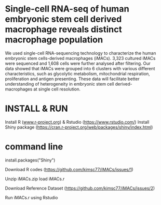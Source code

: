 # Single-cell RNA-seq of human embryonic stem cell derived macrophage reveals distinct macrophage population

We used single-cell RNA-sequencing technology to characterize the human embryonic stem cells-derived macrophages (iMACs). 3,323 cultured iMACs were sequenced and 1,608 cells were further analysed after filtering. Our data showed that iMACs were grouped into 6 clusters with various different characteristics, such as glycolytic metabolism, mitochondrial respiration, proliferation and antigen presenting. These data will facilitate better understanding of heterogeneity in embryonic stem cell derived-macrophages at single cell resolution.

# INSTALL & RUN
Install R (www.r-project.org) & Rstudio (https://www.rstudio.com/)
Install Shiny package (https://cran.r-project.org/web/packages/shiny/index.html)

# command line
install.packages("Shiny")

Download R codes (https://github.com/kimsc77/iMACs/issues/1)

Unzip iMACs.zip
load iMACs.r

Download Reference Dataset (https://github.com/kimsc77/iMACs/issues/2)

Run iMACs.r using Rstudio
